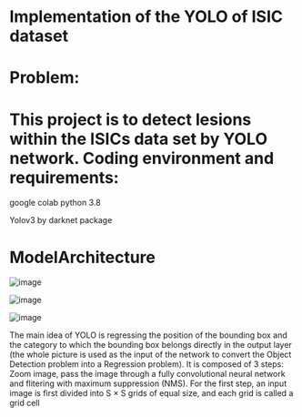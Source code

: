 Implementation of the YOLO of ISIC dataset
====
Problem:
====
This project is to detect lesions within the ISICs data set by YOLO network.
Coding environment and requirements:
====
google colab python 3.8

Yolov3 by darknet package

ModelArchitecture
====
![image](https://user-images.githubusercontent.com/93363361/139520081-f36e8769-8bc7-4ff9-b7b0-62c57c17fc1c.png)

![image](https://user-images.githubusercontent.com/93363361/139520451-9d02fa5f-4928-4e18-b63d-f2738a47a0bf.png)

![image](https://user-images.githubusercontent.com/93363361/139520459-27524030-6f50-430a-83bc-bbc698c41388.png)

The main idea of YOLO is regressing the position of the bounding box and the category to which the bounding box belongs directly in the output layer (the whole picture is used as the input of the network to convert the Object Detection problem into a Regression problem). It is composed of 3 steps: Zoom image, pass the image through a fully convolutional neural network and flitering with maximum suppression (NMS).
For the first step, an input image is first divided into S × S grids of equal size, and each grid is called a grid cell

